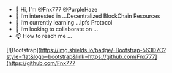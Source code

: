 - 👋 Hi, I’m @Fnx777 @PurpleHaze
- 👀 I’m interested in ...Decentralized BlockChain Resources
- 🌱 I’m currently learning ...Ipfs Protocol
- 💞️ I’m looking to collaborate on ...
- 📫 How to reach me ...

[![Bootstrap](https://img.shields.io/badge/-Bootstrap-563D7C?style=flat&logo=bootstrap&link=https://github.com/Fnx777](https://github.com/Fnx777 

<!---
Fnx777/Fnx777 is a ✨ special ✨ repository because its `README.md` (this file) appears on your GitHub profile.
You can click the Preview link to take a look at your changes.
--->


